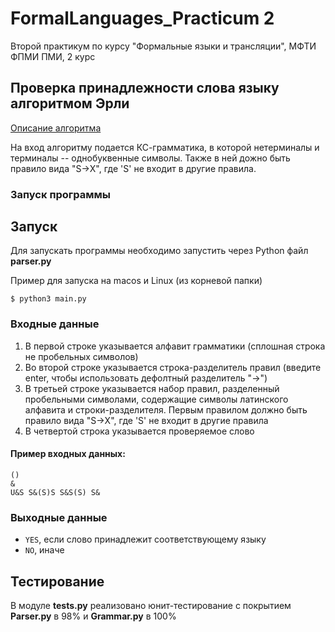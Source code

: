 # FormalLanguages_Practicum 2
Второй практикум по курсу "Формальные языки и трансляции", МФТИ ФПМИ ПМИ, 2 курс

## Проверка принадлежности слова языку алгоритмом Эрли

[Описание алгоритма](Earley.pdf)

На вход алгоритму подается КС-грамматика, в которой нетерминалы и терминалы -- однобуквенные символы. Также в ней дожно быть правило вида "S->X", где 'S' не входит в другие правила.  

### Запуск программы

## Запуск

Для запускать программы необходимо запустить через Python файл __parser.py__

Пример для запуска на macos и Linux (из корневой папки)

```$ python3 main.py```

### Входные данные 

1. В первой строке указывается алфавит грамматики (сплошная строка не пробельных символов)
2. Во второй строке указывается строка-разделитель правил (введите enter, чтобы использовать дефолтный разделитель "->")
3. В третьей строке указывается набор правил, разделенный пробельными символами, содержащие символы латинского алфавита и строки-разделителя. Первым правилом должно быть правило вида "S->X", где 'S' не входит в другие правила
4. В четвертой строка указывается проверяемое слово

#### Пример входных данных:

```
()
&
U&S S&(S)S S&S(S) S&
```

### Выходные данные 

* `YES`, если слово принадлежит соответствующему языку
* `NO`, иначе

## Тестирование
В модуле __tests.py__ реализовано юнит-тестирование с покрытием __Parser.py__ в 98% и __Grammar.py__ в 100%
